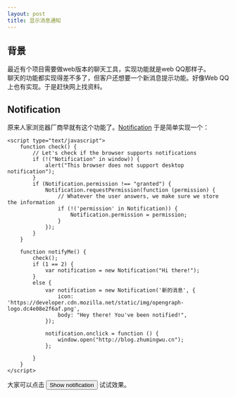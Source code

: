 ```yaml
---
layout: post
title: 显示消息通知
---
```

## 背景
最近有个项目需要做web版本的聊天工具，实现功能就是web QQ那样子。  
聊天的功能都实现得差不多了，但客户还想要一个新消息提示功能。好像Web QQ上也有实现。于是赶快网上找资料。
## Notification
原来人家浏览器厂商早就有这个功能了。[Notification](https://developer.mozilla.org/zh-CN/docs/Web/API/notification)
于是简单实现一个：   

    <script type="text/javascript">
        function check() {
            // Let's check if the browser supports notifications
            if (!("Notification" in window)) {
                alert("This browser does not support desktop notification");
            }
            if (Notification.permission !== "granted") {
                Notification.requestPermission(function (permission) {
                    // Whatever the user answers, we make sure we store the information
                    if (!('permission' in Notification)) {
                        Notification.permission = permission;
                    }
                });
            }
        }

        function notifyMe() {
            check();
            if (1 == 2) {
                var notification = new Notification("Hi there!");
            }
            else {
                var notification = new Notification('新的消息', {
                    icon: 'https://developer.cdn.mozilla.net/static/img/opengraph-logo.dc4e08e2f6af.png',
                    body: "Hey there! You've been notified!",
                });

                notification.onclick = function () {
                    window.open("http://blog.zhumingwu.cn");
                };

            }
        }
    </script>

大家可以点击 <button id="show" onclick='notifyMe()'>Show notification</button> 试试效果。

<script type="text/javascript">
function check() {
// Let's check if the browser supports notifications
if (!("Notification" in window)) {
alert("This browser does not support desktop notification");
}
if (Notification.permission !== "granted") {
Notification.requestPermission(function (permission) {
// Whatever the user answers, we make sure we store the information
if (!('permission' in Notification)) {
Notification.permission = permission;
}
});
}
}

function notifyMe() {
check();
if (1 == 2) {
var notification = new Notification("Hi there!");
}
else {
var notification = new Notification('新的消息', {
icon: 'https://developer.cdn.mozilla.net/static/img/opengraph-logo.dc4e08e2f6af.png',
body: "Hey there! You've been notified!",
});

notification.onclick = function () {
window.open("http://blog.zhumingwu.cn");
};

}
}
</script>
